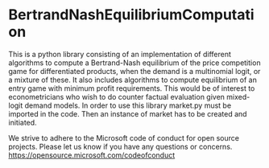 # BertrandNashEquilibriumComputation

This is a python library consisting of an implementation of different algorithms to compute a Bertrand-Nash equilibrium of the price competition game for differentiated products, 
when the demand is a multinomial logit, or a mixture of these. It also includes algorithms to compute equilibrium of an entry game with minimum profit requirements.
This would be of interest to econometricians who wish to do counter factual evaluation given mixed-logit demand models. 
In order to use this library market.py must be imported in the code. Then an instance of market has to be created and initiated. 



We strive to adhere to the Microsoft code of conduct for open source projects. Please let us know if you have any questions or concerns. 
https://opensource.microsoft.com/codeofconduct 
